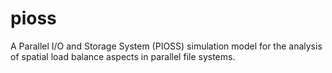 # pioss

A Parallel I/O and Storage System (PIOSS) simulation model for the analysis of spatial load balance aspects in parallel file systems.